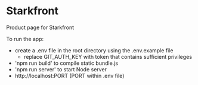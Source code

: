 # Starkfront

Product page for Starkfront

To run the app:
- create a .env file in the root directory using the .env.example file
  - replace GIT_AUTH_KEY with token that contains sufficient privileges
- 'npm run build' to compile static bundle.js
- 'npm run server' to start Node server
- http://localhost:PORT (PORT within .env file)

